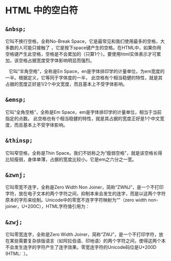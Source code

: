 # HTML 中的空白符
## `&nbsp;`     

它叫不换行空格，全称No-Break Space，它是最常见和我们使用最多的空格，大多数的人可能只接触了&nbsp;，它是按下space键产生的空格。在HTML中，如果你用空格键产生此空格，空格是不会累加的（只算1个）。要使用html实体表示才可累加，该空格占据宽度受字体影响明显而强烈。

&ensp;  它叫“半角空格”，全称是En Space，en是字体排印学的计量单位，为em宽度的一半。根据定义，它等同于字体度的一半， 此空格有个相当稳健的特性，就是其占据的宽度正好是1/2个中文宽度，而且基本上不受字体影响。

## `&emsp;`

它叫“全角空格”，全称是Em Space，em是字体排印学的计量单位，相当于当前指定的点数。 此空格也有个相当稳健的特性，就是其占据的宽度正好是1个中文宽度，而且基本上不受字体影响。

## `&thinsp;`     

它叫窄空格，全称是Thin Space。我们不妨称之为“瘦弱空格”，就是该空格长得比较瘦弱，身体单薄，占据的宽度比较小。它是em之六分之一宽。

## `&zwnj;` 

它叫零宽不连字，全称是Zero Width Non Joiner，简称“ZWNJ”，是一个不打印字符，放在电子文本的两个字符之间，抑制本来会发生的连字，而是以这两个字符原本的字形来绘制。Unicode中的零宽不连字字符映射为“”（zero width non-joiner，U+200C），HTML字符值引用为： &#8204;

## `&zwj;`

它叫零宽连字，全称是Zero Width Joiner，简称“ZWJ”，是一个不打印字符，放在某些需要复杂排版语言（如阿拉伯语、印地语）的两个字符之间，使得这两个本不会发生连字的字符产生了连字效果。零宽连字符的Unicode码位是U+200D (HTML: &#8205; &zwj;）。